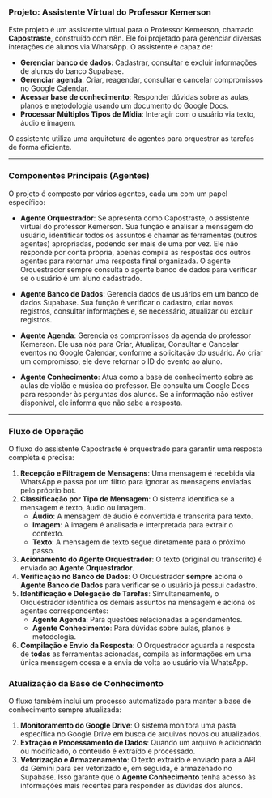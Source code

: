### **Projeto: Assistente Virtual do Professor Kemerson**

Este projeto é um assistente virtual para o Professor Kemerson, chamado **Capostraste**, construído com n8n. Ele foi projetado para gerenciar diversas interações de alunos via WhatsApp. O assistente é capaz de:

* **Gerenciar banco de dados**: Cadastrar, consultar e excluir informações de alunos do banco Supabase.
* **Gerenciar agenda**: Criar, reagendar, consultar e cancelar compromissos no Google Calendar.
* **Acessar base de conhecimento**: Responder dúvidas sobre as aulas, planos e metodologia usando um documento do Google Docs.
* **Processar Múltiplos Tipos de Mídia**: Interagir com o usuário via texto, áudio e imagem.

O assistente utiliza uma arquitetura de agentes para orquestrar as tarefas de forma eficiente.

***

### **Componentes Principais (Agentes)**

O projeto é composto por vários agentes, cada um com um papel específico:

* **Agente Orquestrador**: Se apresenta como Capostraste, o assistente virtual do professor Kemerson. Sua função é analisar a mensagem do usuário, identificar todos os assuntos e chamar as ferramentas (outros agentes) apropriadas, podendo ser mais de uma por vez. Ele não responde por conta própria, apenas compila as respostas dos outros agentes para retornar uma resposta final organizada. O agente Orquestrador sempre consulta o agente banco de dados para verificar se o usuário é um aluno cadastrado.

* **Agente Banco de Dados**: Gerencia dados de usuários em um banco de dados Supabase. Sua função é verificar o cadastro, criar novos registros, consultar informações e, se necessário, atualizar ou excluir registros.

* **Agente Agenda**: Gerencia os compromissos da agenda do professor Kemerson. Ele usa nós para Criar, Atualizar, Consultar e Cancelar eventos no Google Calendar, conforme a solicitação do usuário. Ao criar um compromisso, ele deve retornar o ID do evento ao aluno.

* **Agente Conhecimento**: Atua como a base de conhecimento sobre as aulas de violão e música do professor. Ele consulta um Google Docs para responder às perguntas dos alunos. Se a informação não estiver disponível, ele informa que não sabe a resposta.

***

### **Fluxo de Operação**

O fluxo do assistente Capostraste é orquestrado para garantir uma resposta completa e precisa:

1.  **Recepção e Filtragem de Mensagens**: Uma mensagem é recebida via WhatsApp e passa por um filtro para ignorar as mensagens enviadas pelo próprio bot.
2.  **Classificação por Tipo de Mensagem**: O sistema identifica se a mensagem é texto, áudio ou imagem.
    * **Áudio**: A mensagem de áudio é convertida e transcrita para texto.
    * **Imagem**: A imagem é analisada e interpretada para extrair o contexto.
    * **Texto**: A mensagem de texto segue diretamente para o próximo passo.
3.  **Acionamento do Agente Orquestrador**: O texto (original ou transcrito) é enviado ao **Agente Orquestrador**.
4.  **Verificação no Banco de Dados**: O Orquestrador **sempre** aciona o **Agente Banco de Dados** para verificar se o usuário já possui cadastro.
5.  **Identificação e Delegação de Tarefas**: Simultaneamente, o Orquestrador identifica os demais assuntos na mensagem e aciona os agentes correspondentes:
    * **Agente Agenda**: Para questões relacionadas a agendamentos.
    * **Agente Conhecimento**: Para dúvidas sobre aulas, planos e metodologia.
6.  **Compilação e Envio da Resposta**: O Orquestrador aguarda a resposta de **todas** as ferramentas acionadas, compila as informações em uma única mensagem coesa e a envia de volta ao usuário via WhatsApp.

### **Atualização da Base de Conhecimento**

O fluxo também inclui um processo automatizado para manter a base de conhecimento sempre atualizada:

1.  **Monitoramento do Google Drive**: O sistema monitora uma pasta específica no Google Drive em busca de arquivos novos ou atualizados.
2.  **Extração e Processamento de Dados**: Quando um arquivo é adicionado ou modificado, o conteúdo é extraído e processado.
3.  **Vetorização e Armazenamento**: O texto extraído é enviado para a API da Gemini para ser vetorizado e, em seguida, é armazenado no Supabase. Isso garante que o **Agente Conhecimento** tenha acesso às informações mais recentes para responder às dúvidas dos alunos.
